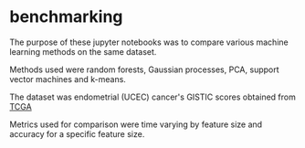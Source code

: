 # benchmarking

The purpose of these jupyter notebooks was to compare various machine learning methods on the same dataset.

Methods used were random forests, Gaussian processes, PCA, support vector machines and k-means.

The dataset was endometrial (UCEC) cancer's GISTIC scores obtained from [TCGA](http://firebrowse.org/)

Metrics used for comparison were time varying by feature size and accuracy for a specific feature size.
